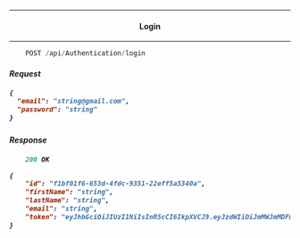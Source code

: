 ﻿<hr />

<center><h4> Login </h4></center>

<hr />

``` js
	POST /api/Authentication/login
```

<b><h5>Request<h5></b>

``` json
{
  "email": "string@gmail.com",
  "password": "string"
}
```

<b><h5>Response<h5></b>

``` js
	200 OK
```

``` json
{
    "id": "f1bf01f6-653d-4fdc-9351-22eff5a5340a",
    "firstName": "string",
    "lastName": "string",
    "email": "string",
    "token": "eyJhbGciOiJIUzI1NiIsInR5cCI6IkpXVCJ9.eyJzdWIiOiJmMWJmMDFmNi02NTNkLTRmZGMtOTM1MS0yMmVmZjVhNTM0MGEiLCJnaXZlbl9uYW1lIjoic3RyaW5nIiwiZmFtaWx5X25hbWUiOiJzdHJpbmciLCJ1bmlxdWVfbmFtZSI6IjljMmQwZTYzLTczMmEtNDFjMi05OWE4LTNmZTVmNmE4MTM3MSIsInJvbGUiOiJTdHVkZW50IiwiZXhwIjoxNjg0MTgxNDk1fQ.YRXkgRBhZVVD-991yYvmsIV6wsI2xk6Nfgze2EmTY9s"
}
```